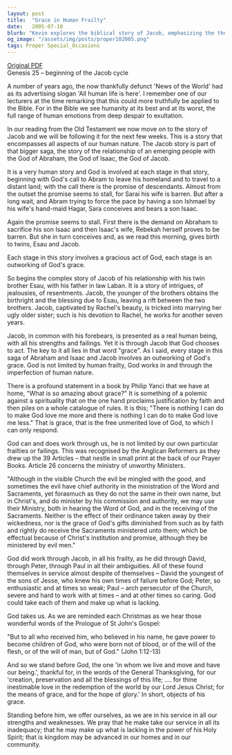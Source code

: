 ```yaml
---
layout: post
title:  "Grace in Human Frailty"
date:   2005-07-10
blurb: "Kevin explores the biblical story of Jacob, emphasizing the theme of grace throughout the narrative. He illustrates how God's grace works through human imperfection, as seen in the lives of biblical figures like Jacob, David, Peter, and Paul. The sermon reassures that God's love is unmerited and constant, and that through grace, we are empowered to become children of God, despite our weaknesses."
og_image: "/assets/img/posts/proper102005.png"
tags: Proper Special_Occasions
---
```

[Original PDF](/assets/pdf/proper102005.pdf)    
Genesis 25 – beginning of the Jacob cycle

A number of years ago, the now thankfully defunct 'News of the World' had as its advertising slogan 'All human life is here'. I remember one of our lecturers at the time remarking that this could more truthfully be applied to the Bible. For in the Bible we see humanity at its best and at its worst, the full range of human emotions from deep despair to exultation.

In our reading from the Old Testament we now move on to the story of Jacob and we will be following it for the next few weeks. This is a story that encompasses all aspects of our human nature. The Jacob story is part of that bigger saga, the story of the relationship of an emerging people with the God of Abraham, the God of Isaac, the God of Jacob.

It is a very human story and God is involved at each stage in that story, beginning with God's call to Abram to leave his homeland and to travel to a distant land; with the call there is the promise of descendants. Almost from the outset the promise seems to stall, for Sarai his wife is barren. But after a long wait, and Abram trying to force the pace by having a son Ishmael by his wife's hand-maid Hagar, Sara conceives and bears a son Isaac.

Again the promise seems to stall. First there is the demand on Abraham to sacrifice his son Isaac and then Isaac's wife, Rebekah herself proves to be barren. But she in turn conceives and, as we read this morning, gives birth to twins, Esau and Jacob.

Each stage in this story involves a gracious act of God, each stage is an outworking of God's grace.

So begins the complex story of Jacob of his relationship with his twin brother Esau, with his father in law Laban. It is a story of intrigues, of jealousies, of resentments. Jacob, the younger of the brothers obtains the birthright and the blessing due to Esau, leaving a rift between the two brothers. Jacob, captivated by Rachel's beauty, is tricked into marrying her ugly older sister; such is his devotion to Rachel, he works for another seven years.

Jacob, in common with his forebears, is presented as a real human being, with all his strengths and failings. Yet it is through Jacob that God chooses to act. The key to it all lies in that word "grace". As I said, every stage in this saga of Abraham and Isaac and Jacob involves an outworking of God's grace. God is not limited by human frailty, God works in and through the imperfection of human nature.

There is a profound statement in a book by Philip Yanci that we have at home, "What is so amazing about grace?" It is something of a polemic against a spirituality that on the one hand proclaims justification by faith and then piles on a whole catalogue of rules. It is this; "There is nothing I can do to make God love me more and there is nothing I can do to make God love me less." That is grace, that is the free unmerited love of God, to which I can only respond.

God can and does work through us, he is not limited by our own particular frailties or failings. This was recognised by the Anglican Reformers as they drew up the 39 Articles – that nestle in small print at the back of our Prayer Books. Article 26 concerns the ministry of unworthy Ministers.

"Although in the visible Church the evil be mingled with the good, and sometimes the evil have chief authority in the ministration of the Word and Sacraments, yet forasmuch as they do not the same in their own name, but in Christ's, and do minister by his commission and authority, we may use their Ministry, both in hearing the Word of God, and in the receiving of the Sacraments. Neither is the effect of their ordinance taken away by their wickedness, nor is the grace of God's gifts diminished from such as by faith and rightly do receive the Sacraments ministered unto them; which be effectual because of Christ's institution and promise, although they be ministered by evil men."

God did work through Jacob, in all his frailty, as he did through David, through Peter, through Paul in all their ambiguities. All of these found themselves in service almost despite of themselves – David the youngest of the sons of Jesse, who knew his own times of failure before God; Peter, so enthusiastic and at times so weak; Paul – arch persecutor of the Church, severe and hard to work with at times – and at other times so caring. God could take each of them and make up what is lacking.

God takes us. As we are reminded each Christmas as we hear those wonderful words of the Prologue of St John's Gospel:

"But to all who received him, who believed in his name, he gave power to become children of God, who were born not of blood, or of the will of the flesh, or of the will of man, but of God." (John 1:12-13)

And so we stand before God, the one 'in whom we live and move and have our being.', thankful for, in the words of the General Thanksgiving, for our 'creation, preservation and all the blessings of this life; …. for thine inestimable love in the redemption of the world by our Lord Jesus Christ; for the means of grace, and for the hope of glory.' In short, objects of his grace.

Standing before him, we offer ourselves, as we are in his service in all our strengths and weaknesses. We pray that he make take our service in all its inadequacy; that he may make up what is lacking in the power of his Holy Spirit; that is kingdom may be advanced in our homes and in our community.
